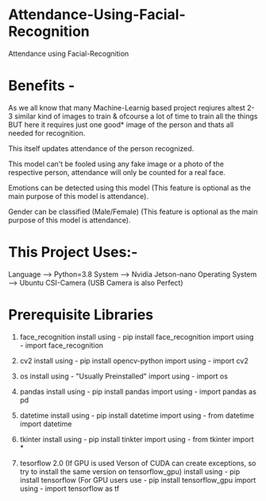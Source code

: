 # Attendance-Using-Facial-Recognition

Attendance using Facial-Recognition

# Benefits - 
As we all know that many Machine-Learnig based project reqiures altest 2-3 similar kind of images to train & ofcourse a lot of time to train all the things BUT here it requires just one good* image of the person and thats all needed for recognition. 

This itself updates attendance of the person recognized.

This model can't be fooled using any fake image or a photo of the respective person, attendance will only be counted for a real face.

Emotions can be detected using this model (This feature is optional as the main purpose of this model is attendance).

Gender can be classified (Male/Female) (This feature is optional as the main purpose of this model is attendance).


# This Project Uses:-
Language --> Python=3.8 
System --> Nvidia Jetson-nano
Operating System --> Ubuntu
CSI-Camera (USB Camera is also Perfect)


# Prerequisite Libraries

1. face_recognition
install using - pip install face_recognition
import using - import face_recognition

2. cv2
install using - pip install opencv-python
import using - import cv2

3. os
install using - "Usually Preinstalled"
import using - import os

4. pandas
install using - pip install pandas
import using - import pandas as pd

5. datetime
install using - pip install datetime
import using - from datetime import datetime

6. tkinter
install using - pip install tinkter
import using - from tkinter import *

7. tesorflow 2.0 (If GPU is used Verson of CUDA can create exceptions, so try to install the same version on tensorflow_gpu)
 install using - pip install tensorflow (For GPU users use - pip install tensorflow_gpu
 import using - import tensorflow as tf
